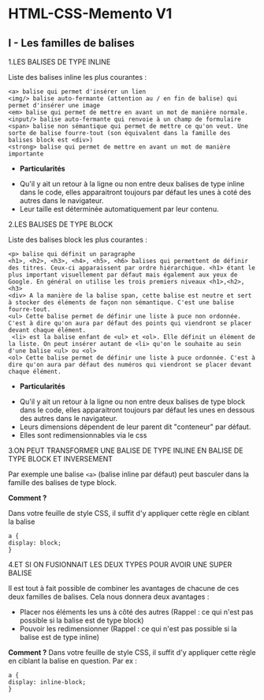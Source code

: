 # HTML-CSS-Memento V1

## I - Les familles de balises

1.LES BALISES DE TYPE INLINE

Liste des balises inline les plus courantes : 
```
<a> balise qui permet d'insérer un lien
<img/> balise auto-fermante (attention au / en fin de balise) qui permet d'insérer une image
<em> balise qui permet de mettre en avant un mot de manière normale.
<input/> balise auto-fermante qui renvoie à un champ de formulaire
<span> balise non sémantique qui permet de mettre ce qu'on veut. Une sorte de balise fourre-tout (son équivalent dans la famille des balises block est <div>)
<strong> balise qui permet de mettre en avant un mot de manière importante
```

* **Particularités**
- Qu'il y ait un retour à la ligne ou non entre deux balises de type inline dans le code, elles apparaitront toujours par défaut les unes à coté des autres dans le navigateur.
- Leur taille est déterminée automatiquement par leur contenu.

2.LES BALISES DE TYPE BLOCK

Liste des balises block les plus courantes :
```
<p> balise qui définit un paragraphe
<h1>, <h2>, <h3>, <h4>, <h5>, <h6> balises qui permettent de définir des titres. Ceux-ci apparaissent par ordre hiérarchique. <h1> étant le plus important visuellement par défaut mais également aux yeux de Google. En général on utilise les trois premiers niveaux <h1>,<h2>,<h3>
<div> A la manière de la balise span, cette balise est neutre et sert à stocker des éléments de façon non sémantique. C'est une balise fourre-tout.
<ul> Cette balise permet de définir une liste à puce non ordonnée. C'est à dire qu'on aura par défaut des points qui viendront se placer devant chaque élément.
 <li> est la balise enfant de <ul> et <ol>. Elle définit un élément de la liste. On peut insérer autant de <li> qu'on le souhaite au sein d'une balise <ul> ou <ol>
<ol> Cette balise permet de définir une liste à puce ordonnée. C'est à dire qu'on aura par défaut des numéros qui viendront se placer devant chaque élément.
```
* **Particularités**
- Qu'il y ait un retour à la ligne ou non entre deux balises de type block dans le code, elles apparaitront toujours par défaut les unes en dessous des autres dans le navigateur.
- Leurs dimensions dépendent de leur parent dit "conteneur" par défaut.
- Elles sont redimensionnables via le css
 
3.ON PEUT TRANSFORMER UNE BALISE DE TYPE INLINE EN BALISE DE TYPE BLOCK ET INVERSEMENT

Par exemple une balise ```<a>``` (balise inline par défaut) peut basculer dans la famille des balises de type block.

**Comment ?**
 
Dans votre feuille de style CSS, il suffit d'y appliquer cette règle en ciblant la balise 
```
a {
display: block;
}
```

4.ET SI ON FUSIONNAIT LES DEUX TYPES POUR AVOIR UNE SUPER BALISE

Il est tout à fait possible de combiner les avantages de chacune de ces deux familles de balises. Cela nous donnera deux avantages :
- Placer nos éléments les uns à côté des autres (Rappel : ce qui n'est pas possible si la balise est de type block)
- Pouvoir les redimensionner (Rappel : ce qui n'est pas possible si la balise est de type inline)

**Comment ?**
Dans votre feuille de style CSS, il suffit d'y appliquer cette règle en ciblant la balise en question. Par ex : 
```
a {
display: inline-block;
}
```

